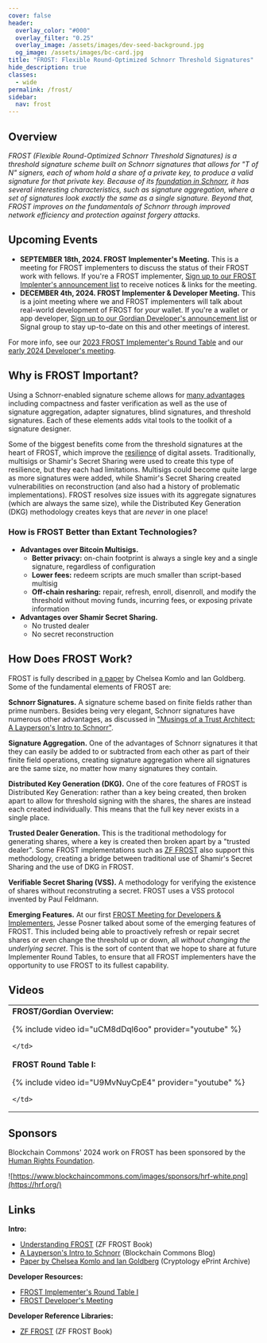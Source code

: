 ```yaml
---
cover: false
header:
  overlay_color: "#000"
  overlay_filter: "0.25"
  overlay_image: /assets/images/dev-seed-background.jpg
  og_image: /assets/images/bc-card.jpg
title: "FROST: Flexible Round-Optimized Schnorr Threshold Signatures"
hide_description: true
classes:
  - wide
permalink: /frost/
sidebar:
  nav: frost
---
```


## Overview

_FROST (Flexible Round-Optimized Schnorr Threshold Signatures) is a threshold signature scheme built on Schnorr signatures that allows for
"T of N" signers, each of whom hold a share of a private key, to produce a valid signature for that private key. Because of its
[foundation in Schnorr](https://www.blockchaincommons.com/musings/Schnorr-Intro/), it has several interesting characteristics, such as signature aggregation,
where a set of signatures look exactly the same as a single signature. Beyond that, FROST improves on the fundamentals
of Schnorr through improved network efficiency and protection against forgery attacks._

## Upcoming Events

* **SEPTEMBER 18th, 2024. FROST Implementer's Meeting.** This is a meeting for FROST implementers to discuss the status of their FROST work with fellows. If you're a FROST implementer, [Sign up to our FROST Implenter's announcement list](https://www.blockchaincommons.com/subscribe/#frost-implementers) to receive notices & links for the meeting.
* **DECEMBER 4th, 2024. FROST Implementer & Developer Meeting.** This is a joint meeting where we and FROST implementers will talk about real-world development of FROST for _your_ wallet. If you're a wallet or app developer, [Sign up to our Gordian Developer's announcement list](https://www.blockchaincommons.com/subscribe/#gordian-developers) or Signal group to stay up-to-date on this and other meetings of interest.

For more info, see our [2023 FROST Implementer's Round Table](https://developer.blockchaincommons.com/frost/meeting1/) and our [early 2024 Developer's meeting](https://developer.blockchaincommons.com/frost/developers1/).

## Why is FROST Important?

Using a Schnorr-enabled signature scheme allows for [many advantages](https://www.blockchaincommons.com/musings/Schnorr-Intro/) including compactness
and faster verification as well as the use of signature aggregation, adapter signatures, blind signatures, and threshold signatures. Each of
these elements adds vital tools to the toolkit of a signature designer.

Some of the biggest benefits come from the threshold signatures at the heart of FROST, which improve
the [resilience](/principles/) of digital assets. Traditionally, multisigs or Shamir's Secret Sharing were used to create this type of
resilience, but they each had limitations. Multisigs could become quite large as more signatures were added, while Shamir's Secret
Sharing created vulnerabilities on reconstruction (and also had a history of problematic implementations). FROST resolves size issues
with its aggregate signatures (which are always the same size), while the Distributed Key Generation (DKG) methodology creates keys that are _never_ in
one place!

### How is FROST Better than Extant Technologies?

* **Advantages over Bitcoin Multisigs.** 
   * **Better privacy:** on-chain footprint is always a single key and a single signature, regardless of configuration
   * **Lower fees:** redeem scripts are much smaller than script-based multisig
   * **Off-chain resharing:** repair, refresh, enroll, disenroll, and modify the threshold without moving funds, incurring fees, or exposing private information
* **Advantages over Shamir Secret Sharing.**
   * No trusted dealer
   * No secret reconstruction

## How Does FROST Work?

FROST is fully described in [a paper](https://eprint.iacr.org/2020/852.pdf) by Chelsea Komlo and Ian Goldberg. Some of the fundamental elements
of FROST are:

**Schnorr Signatures.** A signature scheme based on finite fields rather than prime numbers. Besides being very elegant, Schnorr signatures have numerous other advantages, as discussed in ["Musings of a Trust
Architect: A Layperson's Intro to Schnorr"](https://www.blockchaincommons.com/musings/Schnorr-Intro/).

**Signature Aggregation.** One of the advantages of Schnorr signatures it that they can easily be added to or subtracted
from each other as part of their finite field operations, creating signature aggregation where all signatures are the same size, no matter how
many signatures they contain. 

**Distributed Key Generation (DKG).** One of the core features of FROST is Distributed Key Generation: rather than a key being created,
then broken apart to allow for threshold signing with the shares, the shares are instead each created individually. This means that the full key never exists in a single place.

**Trusted Dealer Generation.** This is the traditional methodology for generating shares, where a key is created then broken apart by
a "trusted dealer". Some FROST implementations such as [ZF FROST](https://frost.zfnd.org/index.html) also support this methodology, creating
a bridge between traditional use of Shamir's Secret Sharing and the use of DKG in FROST.

**Verifiable Secret Sharing (VSS).** A methodology for verifying the existence of shares without reconstruting a secret. FROST uses a
VSS protocol invented by Paul Feldmann. 

**Emerging Features.** At our first [FROST Meeting for Developers & Implementers](https://www.youtube.com/watch?v=uCM8dDql6oo&t=2762s), Jesse Posner talked about some of the emerging features of FROST. This included being able to proactively refresh or repair secret shares or even change the threshold up or down, all _without changing the underlying secret_. This is the sort of content that we hope to share at future Implementer Round Tables, to ensure that all FROST implementers have the opportunity to use FROST to its fullest capability.

## Videos

<table width="100%">
  <tr>
    <td width="640px">
      <b>FROST/Gordian Overview:</b>

{% include video id="uCM8dDql6oo" provider="youtube" %}

    </td>
  </tr>
  <tr>
    <td width="640px">
      <b>FROST Round Table I:</b>

{% include video id="U9MvNuyCpE4" provider="youtube" %}

    </td>
  </tr>
</table>

## Sponsors

Blockchain Commons' 2024 work on FROST has been sponsored by the [Human Rights Foundation](https://hrf.org/).

![https://www.blockchaincommons.com/images/sponsors/hrf-white.png](https://hrf.org/)

## Links

**Intro:**

* [Understanding FROST](https://frost.zfnd.org/frost.html) (ZF FROST Book)
* [A Layperson's Intro to Schnorr](https://www.blockchaincommons.com/musings/Schnorr-Intro/) (Blockchain Commons Blog)
* [Paper by Chelsea Komlo and Ian Goldberg](https://eprint.iacr.org/2020/852.pdf) (Cryptology ePrint Archive)

**Developer Resources:**

* [FROST Implementer's Round Table I](/frost/meeting1/)
* [FROST Developer's Meeting](/frost/developers1/)

**Developer Reference Libraries:**

* [ZF FROST](https://frost.zfnd.org/index.html) (ZF FROST Book)

